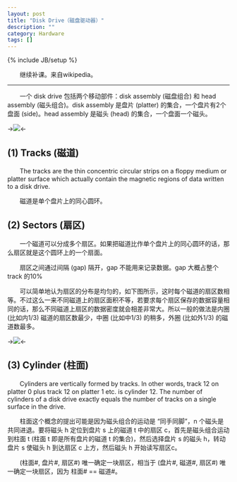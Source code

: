 ```yaml
---
layout: post
title: "Disk Drive（磁盘驱动器）"
description: ""
category: Hardware
tags: []
---
```

{% include JB/setup %}

　　继续补课。来自wikipedia。

---

　　一个 disk drive 包括两个移动部件：disk assembly (磁盘组合) 和 head assembly (磁头组合)。disk assembly 是盘片 (platter) 的集合，一个盘片有2个盘面 (side)。head assembly 是磁头 (head) 的集合，一个盘面一个磁头。

->![](https://farm6.staticflickr.com/5785/23293777963_ae66d9267b_o_d.png)<-

## (1) Tracks (磁道)

　　The tracks are the thin concentric circular strips on a floppy medium or platter surface which actually contain the magnetic regions of data written to a disk drive.  

　　磁道是单个盘片上的同心圆环。

## (2) Sectors (扇区)

　　一个磁道可以分成多个扇区。如果把磁道比作单个盘片上的同心圆环的话，那么扇区就是这个圆环上的一个扇面。  

　　扇区之间通过间隔 (gap) 隔开，gap 不能用来记录数据。gap 大概占整个 track 的10%  

　　可以简单地认为扇区的分布是均匀的，如下图所示，这时每个磁道的扇区数相等。不过这么一来不同磁道上的扇区面积不等，若要求每个扇区保存的数据容量相同的话，那么不同磁道上扇区的数据密度就会相差非常大。所以一般的做法是内圈 (比如内1/3) 磁道的扇区数最少，中圈 (比如中1/3) 的稍多，外圈 (比如外1/3) 的磁道数最多。

->![](https://farm6.staticflickr.com/5811/23920547675_c69cb86fba_o_d.gif)<-

## (3) Cylinder (柱面)

　　Cylinders are vertically formed by tracks. In other words, track 12 on platter 0 plus track 12 on platter 1 etc. is cylinder 12. The number of cylinders of a disk drive exactly equals the number of tracks on a single surface in the drive. 

　　柱面这个概念的提出可能是因为磁头组合的运动是 “同手同脚”，n 个磁头是共同进退。要将磁头 h 定位到盘片 s 上的磁道 t 中的扇区 c，首先是磁头组合运动到柱面 t  (柱面 t 即是所有盘片的磁道 t 的集合)，然后选择盘片 s 的磁头 h，转动盘片 s 使磁头 h 到达扇区 c 上方，然后磁头 h 开始读写扇区c。

　　(柱面#, 盘片#, 扇区#) 唯一确定一块扇区，相当于 (盘片#, 磁道#, 扇区#) 唯一确定一块扇区，因为 柱面# == 磁道#。